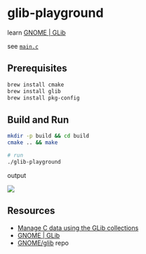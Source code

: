 # glib-playground

learn [GNOME | GLib](https://wiki.gnome.org/Projects/GLib)

see [`main.c`](main.c)

## Prerequisites

```sh
brew install cmake
brew install glib
brew install pkg-config
```

## Build and Run
```sh
mkdir -p build && cd build
cmake .. && make

# run
./glib-playground
```

output

![](https://www.evernote.com/l/AAGf1T2-fgtCd6uHZGme-lg4Wl3IeEdUV-UB/image.png)

## Resources


* [Manage C data using the GLib collections](https://developer.ibm.com/tutorials/l-glib/)
* [GNOME | GLib](https://wiki.gnome.org/Projects/GLib)
* [GNOME/glib](https://github.com/GNOME/glib) repo